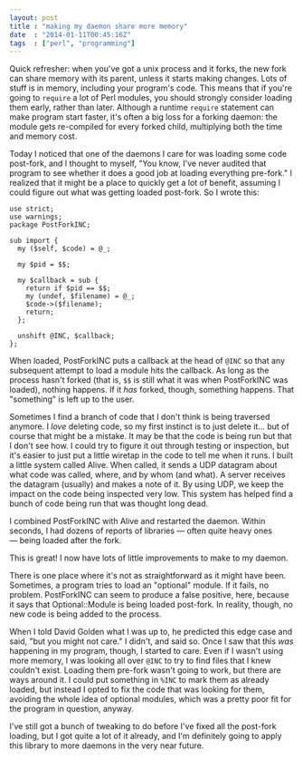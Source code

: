 ```yaml
---
layout: post
title : "making my daemon share more memory"
date  : "2014-01-11T00:45:16Z"
tags  : ["perl", "programming"]
---
```

Quick refresher:  when you've got a unix process and it forks, the new fork can share memory with its parent, unless it starts making changes.  Lots of stuff is in memory, including your program's code.  This means that if you're going to `require` a lot of Perl modules, you should strongly consider loading them early, rather than later.  Although a runtime `require` statement can make program start faster, it's often a big loss for a forking daemon: the module gets re-compiled for every forked child, multiplying both the time and memory cost.

Today I noticed that one of the daemons I care for was loading some code
post-fork, and I thought to myself, "You know, I've never audited that program
to see whether it does a good job at loading everything pre-fork."  I realized
that it might be a place to quickly get a lot of benefit, assuming I could
figure out what was getting loaded post-fork.  So I wrote this:

    use strict;
    use warnings;
    package PostForkINC;

    sub import {
      my ($self, $code) = @_;

      my $pid = $$;

      my $callback = sub {
        return if $pid == $$;
        my (undef, $filename) = @_;
        $code->($filename);
        return;
      };

      unshift @INC, $callback;
    };

When loaded, PostForkINC puts a callback at the head of `@INC` so that any
subsequent attempt to load a module hits the callback.  As long as the process
hasn't forked (that is, `$$` is still what it was when PostForkINC was loaded),
nothing happens.  If it *has* forked, though, something happens.  That
"something" is left up to the user.

Sometimes I find a branch of code that I don't think is being traversed
anymore.  I *love* deleting code, so my first instinct is to just delete it…
but of course that might be a mistake.  It may be that the code is being run
but that I don't see how.  I could try to figure it out through testing or
inspection, but it's easier to just put a little wiretap in the code to tell me
when it runs.  I built a little system called Alive.  When called, it sends a
UDP datagram about what code was called, where, and by whom (and what).  A
server receives the datagram (usually) and makes a note of it.  By using UDP,
we keep the impact on the code being inspected very low.  This system has
helped find a bunch of code being run that was thought long dead.

I combined PostForkINC with Alive and restarted the daemon.  Within seconds, I
had dozens of reports of libraries — often quite heavy ones — being loaded
after the fork.

This is great!  I now have lots of little improvements to make to my daemon.

There is one place where it's not as straightforward as it might have been.
Sometimes, a program tries to load an "optional" module.  If it fails, no
problem.  PostForkINC can seem to produce a false positive, here, because it
says that Optional::Module is being loaded post-fork.  In reality, though, no
new code is being added to the process.

When I told David Golden what I was up to, he predicted this edge case and
said, "but you might not care."  I didn't, and said so.  Once I saw that this
*was* happening in my program, though, I started to care.  Even if I wasn't
using more memory, I was looking all over `@INC` to try to find files that I
knew couldn't exist.  Loading them pre-fork wasn't going to work, but there are
ways around it.  I could put something in `%INC` to mark them as already
loaded, but instead I opted to fix the code that was looking for them, avoiding
the whole idea of optional modules, which was a pretty poor fit for the program
in question, anyway.

I've still got a bunch of tweaking to do before I've fixed all the post-fork
loading, but I got quite a lot of it already, and I'm definitely going to apply
this library to more daemons in the very near future.

